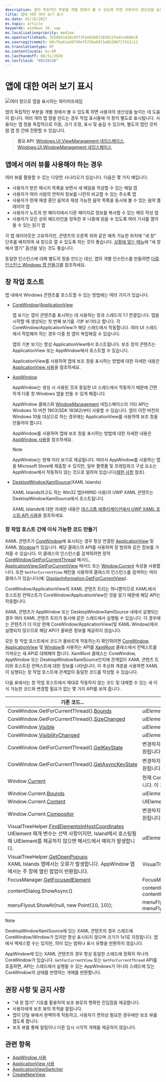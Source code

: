 ```yaml
---
description: 앱의 독립적인 부분을 개별 창에서 볼 수 있도록 하면 사용자의 생산성을 높이는 데 도움이 됩니다.
title: 앱에 대한 여러 보기 표시
ms.date: 05/19/2017
ms.topic: article
keywords: windows 10, uwp
ms.localizationpriority: medium
ms.openlocfilehash: 7b58841420c93f3fee02b0f283012fe45c468618
ms.sourcegitcommit: b0cfbab1ed8749ef572ba6971e6b206717d12c12
ms.translationtype: HT
ms.contentlocale: ko-KR
ms.lasthandoff: 08/31/2020
ms.locfileid: "89219136"
---
```

# <a name="show-multiple-views-for-an-app"></a>앱에 대한 여러 보기 표시

![여러 창으로 앱을 표시하는 와이어프레임](images/multi-view.gif)

앱의 독립적인 부분을 개별 창에서 볼 수 있도록 하면 사용자의 생산성을 높이는 데 도움이 됩니다. 여러 개의 앱 창을 만드는 경우 작업 표시줄에 각 창이 별도로 표시됩니다. 사용자는 앱 창을 독립적으로 이동, 크기 조정, 표시 및 숨길 수 있으며, 별도의 앱인 것처럼 앱 창 간에 전환할 수 있습니다.

> **중요 API**: [Windows.UI.ViewManagement 네임스페이스](/uwp/api/windows.ui.viewmanagement), [Windows.UI.WindowManagement 네임스페이스](/uwp/api/windows.ui.windowmanagement)

## <a name="when-should-an-app-use-multiple-views"></a>앱에서 여러 뷰를 사용해야 하는 경우

여러 뷰를 활용할 수 있는 다양한 시나리오가 있습니다. 다음은 몇 가지 예입니다.

- 사용자가 받은 메시지 목록을 보면서 새 메일을 작성할 수 있는 메일 앱
- 사용자가 여러 사람의 연락처 정보를 나란히 비교할 수 있는 주소록 앱
- 사용자가 현재 재생 중인 음악과 재생 가능한 음악 목록을 동시에 볼 수 있는 음악 플레이어 앱
- 사용자가 노트의 한 페이지에서 다른 페이지로 정보를 복사할 수 있는 메모 작성 앱
- 사용자가 모든 상위 헤드라인을 정독한 후 나중에 읽을 수 있도록 여러 기사를 열어 둘 수 있는 읽기 앱

각 앱 레이아웃은 고유하지만, 콘텐츠의 오른쪽 위와 같은 예측 가능한 위치에 “새 창” 단추를 배치하여 새 창으로 열 수 있도록 하는 것이 좋습니다. [상황에 맞는 메뉴](../controls-and-patterns/menus.md)에 “새 창에서 열기” 옵션을 넣는 것도 좋습니다.

동일한 인스턴스에 대해 별도의 창을 만드는 대신, 앱의 개별 인스턴스를 만들려면 [다중 인스턴스 Windows 앱 만들기](../../launch-resume/multi-instance-uwp.md)를 참조하세요.

## <a name="windowing-hosts"></a>창 작업 호스트

앱 내에서 Windows 콘텐츠를 호스트할 수 있는 방법에는 여러 가지가 있습니다.

- [CoreWindow](/uwp/api/windows.ui.core.corewindow)/[ApplicationView](/uwp/api/windows.ui.viewmanagement.applicationview)

     앱 보기는 앱이 콘텐츠를 표시하는 데 사용하는 창과 스레드의 1:1 연결입니다. 앱을 시작할 때 생성되는 첫 번째 보기를 *기본 보기*라고 합니다. 각 CoreWindow/ApplicationView가 해당 스레드에서 작동합니다. 여러 UI 스레드에서 작업해야 하는 경우 다중 창 앱이 복잡해질 수 있습니다.

    앱의 기본 보기는 항상 ApplicationView에서 호스트됩니다. 보조 창의 콘텐츠는 ApplicationView 또는 AppWindow에서 호스트할 수 있습니다.

    ApplicationView를 사용하여 앱에 보조 창을 표시하는 방법에 대한 자세한 내용은 [ApplicationView 사용](application-view.md)을 참조하세요.
- [AppWindow](/uwp/api/windows.ui.windowmanagement.appwindow)

    AppWindow는 생성 시 사용된 것과 동일한 UI 스레드에서 작동하기 때문에 간편하게 다중 창 Windows 앱을 만들 수 있게 해줍니다.

    AppWindow 클래스와 [WindowManagement](/uwp/api/windows.ui.windowmanagement) 네임스페이스의 기타 API는 Windows 10 버전 1903(SDK 18362)부터 사용할 수 있습니다. 앱이 이전 버전의 Windows 10을 대상으로 하는 경우에는 ApplicationView를 사용하여 보조 창을 만들어야 합니다.

    AppWindow를 사용하여 앱에 보조 창을 표시하는 방법에 대한 자세한 내용은 [AppWindow 사용](app-window.md)을 참조하세요.

    > [!NOTE]
    > AppWindow는 현재 미리 보기로 제공됩니다. 따라서 AppWindow를 사용하는 앱을 Microsoft Store에 제출할 수 있지만, 일부 플랫폼 및 프레임워크 구성 요소는 AppWindow에서 작동하지 않는 것으로 알려져 있습니다([제한 사항](/uwp/api/windows.ui.windowmanagement.appwindow#limitations) 참조).
- [DesktopWindowXamlSource](/uwp/api/windows.ui.xaml.hosting.desktopwindowxamlsource)(XAML Islands)

     XAML Islands라고도 하는 Win32 앱(HWND 사용)의 UWP XAML 콘텐츠는 DesktopWindowXamlSource에서 호스트됩니다.

    XAML Islands에 대한 자세한 내용은 [데스크톱 애플리케이션에서 UWP XAML 호스팅 API 사용](/windows/apps/desktop/modernize/using-the-xaml-hosting-api)을 참조하세요.

### <a name="make-code-portable-across-windowing-hosts"></a>창 작업 호스트 간에 이식 가능한 코드 만들기

XAML 콘텐츠가 [CoreWindow](/uwp/api/windows.ui.core.corewindow)에 표시되는 경우 항상 연결된 [ApplicationView](/uwp/api/windows.ui.viewmanagement.applicationview) 및 XAML [Window](/uwp/api/windows.ui.xaml.window)가 있습니다. 해당 클래스의 API를 사용하여 창 범위와 같은 정보를 가져올 수 있습니다. 이 클래스의 인스턴스를 검색하려면 정적 [CoreWindow.GetForCurrentThread](/uwp/api/windows.ui.core.corewindow.getforcurrentthread) 메서드, [ApplicationView.GetForCurrentView](/uwp/api/windows.ui.viewmanagement.applicationview.getforcurrentview) 메서드 또는 [Window.Current](/uwp/api/windows.ui.xaml.window.current) 속성을 사용합니다. 또한 `GetForCurrentView` 패턴을 사용하여 클래스의 인스턴스를 검색하는 여러 클래스가 있습니다(예: [DisplayInformation.GetForCurrentView](/uwp/api/windows.graphics.display.displayinformation.getforcurrentview)).

CoreWindow/ApplicationView의 XAML 콘텐츠 트리는 하나뿐이므로 XAML에서 호스트된 컨텍스트가 CoreWindow/ApplicationView인 것을 알기 때문에 해당 API는 작동합니다.

XAML 콘텐츠가 AppWindow 또는 DesktopWindowXamlSource 내에서 실행되는 경우 여러 XAML 콘텐츠 트리가 동시에 같은 스레드에서 실행될 수 있습니다. 이 경우에는 콘텐츠가 더 이상 현재 CoreWindow/ApplicationView(및 XAML Window)에서 실행되지 않으므로 해당 API가 올바른 정보를 제공하지 않습니다.

모든 창 작업 호스트에서 코드가 올바르게 작동하는지 확인하려면 [CoreWindow](/uwp/api/windows.ui.core.corewindow), [ApplicationView](/uwp/api/windows.ui.viewmanagement.applicationview) 및 [Window](/uwp/api/windows.ui.xaml.window)를 사용하는 API를 [XamlRoot](/uwp/api/windows.ui.xaml.xamlroot) 클래스에서 컨텍스트를 가져오는 새 API로 대체해야 합니다.
XamlRoot 클래스는 CoreWindow, AppWindow 또는 DesktopWindowXamlSource인지에 관계없이 XAML 콘텐츠 트리와 호스트된 컨텍스트에 대한 정보를 나타냅니다. 이 추상화 계층을 사용하면 XAML이 실행되는 창 작업 호스트에 관계없이 동일한 코드를 작성할 수 있습니다.

다음 표에서는 창 작업 호스트에서 제대로 작동하지 않는 코드 및 대체할 수 있는 새 이식 가능한 코드와 변경할 필요가 없는 몇 가지 API를 보여 줍니다.

| 기존 코드... | 새 코드... |
| - | - |
| CoreWindow.GetForCurrentThread().[Bounds](/uwp/api/windows.ui.core.corewindow.bounds) | _uiElement_.XamlRoot.[Size](/uwp/api/windows.ui.xaml.xamlroot.size) |
| CoreWindow.GetForCurrentThread().[SizeChanged](/uwp/api/windows.ui.core.corewindow.sizechanged) | _uiElement_.XamlRoot.[Changed](/uwp/api/windows.ui.xaml.xamlroot.changed) |
| CoreWindow.[Visible](/uwp/api/windows.ui.core.corewindow.visible) | _uiElement_.XamlRoot.[IsHostVisible](/uwp/api/windows.ui.xaml.xamlroot.ishostvisible) |
| CoreWindow.[VisibilityChanged](/uwp/api/windows.ui.core.corewindow.visibilitychanged) | _uiElement_.XamlRoot.[Changed](/uwp/api/windows.ui.xaml.xamlroot.changed) |
| CoreWindow.GetForCurrentThread().[GetKeyState](/uwp/api/windows.ui.core.corewindow.getkeystate) | 변경하지 않습니다. AppWindow 및 DesktopWindowXamlSource에서 지원됩니다. |
| CoreWindow.GetForCurrentThread().[GetAsyncKeyState](/uwp/api/windows.ui.core.corewindow.getasynckeystate) | 변경하지 않습니다. AppWindow 및 DesktopWindowXamlSource에서 지원됩니다. |
| Window.[Current](/uwp/api/windows.ui.xaml.window.current) | 현재 CoreWindow에 긴밀하게 바인딩된 주 XAML Window 개체를 반환합니다. 이 표 다음에 나오는 참고를 참조하세요. |
| Window.Current.[Bounds](/uwp/api/windows.ui.xaml.window.bounds) | _uiElement_.XamlRoot.[Size](/uwp/api/windows.ui.xaml.xamlroot.size) |
| Window.Current.[Content](/uwp/api/windows.ui.xaml.window.content) | UIElement root =  _uiElement_.XamlRoot.[Content](/uwp/api/windows.ui.xaml.xamlroot.content) |
| Window.Current.[Compositor](/uwp/api/windows.ui.xaml.window.compositor) | 변경하지 않습니다. AppWindow 및 DesktopWindowXamlSource에서 지원됩니다. |
| VisualTreeHelper.[FindElementsInHostCoordinates](/uwp/api/windows.ui.xaml.media.visualtreehelper.findelementsinhostcoordinates)<br>UIElement 매개 변수는 선택 사항이지만, Island에서 호스팅될 때 UIElement를 제공하지 않으면 메서드에서 예외가 발생합니다. | _uiElement_.XamlRoot를 비워 두지 말고 UIElement로 지정합니다. |
| VisualTreeHelper.[GetOpenPopups](/uwp/api/windows.ui.xaml.media.visualtreehelper.getopenpopups)<br/>XAML Islands 앱에서는 오류가 발생합니다. AppWindow 앱에서는 주 창에 열린 팝업이 반환됩니다. | VisualTreeHelper.[GetOpenPopupsForXamlRoot](/uwp/api/windows.ui.xaml.media.visualtreehelper.getopenpopupsforxamlroot)(_uiElement_.XamlRoot) |
| FocusManager.[GetFocusedElement](/uwp/api/windows.ui.xaml.input.focusmanager.getfocusedelement) | FocusManager.[GetFocusedElement](/uwp/api/windows.ui.xaml.input.focusmanager.getfocusedelement#Windows_UI_Xaml_Input_FocusManager_GetFocusedElement_Windows_UI_Xaml_XamlRoot_)(_uiElement_.XamlRoot) |
| contentDialog.ShowAsync() | contentDialog.[XamlRoot](/uwp/api/windows.ui.xaml.uielement.xamlroot) = _uiElement_.XamlRoot;<br/>contentDialog.ShowAsync(); |
| menuFlyout.ShowAt(null, new Point(10, 10)); | menuFlyout.[XamlRoot](/uwp/api/windows.ui.xaml.controls.primitives.flyoutbase.xamlroot) = _uiElement_.XamlRoot;<br/>menuFlyout.ShowAt(null, new Point(10, 10)); |

> [!NOTE]
> DesktopWindowXamlSource에 있는 XAML 콘텐츠의 경우 스레드에 CoreWindow/Window가 있지만 항상 표시되지 않으며 크기가 1x1로 지정됩니다. 앱에서 액세스할 수는 있지만, 의미 있는 범위나 표시 유형을 반환하지 않습니다.
>
>AppWindow에 있는 XAML 콘텐츠의 경우 항상 동일한 스레드에 정확히 하나의 CoreWindow가 있습니다. `GetForCurrentView` 또는 `GetForCurrentThread` API를 호출하면, API는 스레드에서 실행될 수 있는 AppWindows가 아니라 스레드에 있는 CoreWindow의 상태를 반영하는 개체를 반환합니다.


## <a name="dos-and-donts"></a>권장 사항 및 금지 사항

- “새 창 열기” 기호를 활용하여 보조 뷰로의 명확한 진입점을 제공합니다.
- 사용자에게 보조 뷰의 목적을 알립니다.
- 앱이 단일 뷰에서 완벽하게 작동하고, 사용자가 편의상 필요한 경우에만 보조 뷰를 열도록 합니다.
- 보조 뷰를 통해 알림이나 다른 임시 시각적 개체를 제공하지 않습니다.

## <a name="related-topics"></a>관련 항목

- [AppWindow 사용](app-window.md)
- [ApplicationView 사용](application-view.md)
- [ApplicationViewSwitcher](/uwp/api/Windows.UI.ViewManagement.ApplicationViewSwitcher)
- [CreateNewView](/uwp/api/windows.applicationmodel.core.coreapplication.createnewview)
